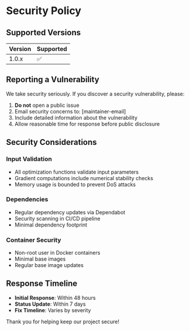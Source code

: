 # Security Policy

## Supported Versions

| Version | Supported          |
| ------- | ------------------ |
| 1.0.x   | :white_check_mark: |

## Reporting a Vulnerability

We take security seriously. If you discover a security vulnerability, please:

1. **Do not** open a public issue
2. Email security concerns to: [maintainer-email]
3. Include detailed information about the vulnerability
4. Allow reasonable time for response before public disclosure

## Security Considerations

### Input Validation
- All optimization functions validate input parameters
- Gradient computations include numerical stability checks
- Memory usage is bounded to prevent DoS attacks

### Dependencies
- Regular dependency updates via Dependabot
- Security scanning in CI/CD pipeline
- Minimal dependency footprint

### Container Security
- Non-root user in Docker containers
- Minimal base images
- Regular base image updates

## Response Timeline

- **Initial Response**: Within 48 hours
- **Status Update**: Within 7 days
- **Fix Timeline**: Varies by severity

Thank you for helping keep our project secure!
